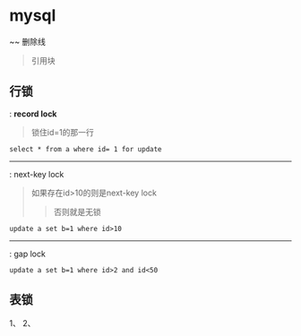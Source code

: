 # mysql

~~ 删除线
>引用块

## 行锁
  : **record lock**
  >锁住id=1的那一行
  ```
  select * from a where id= 1 for update
  ```
***
  : next-key lock
  >如果存在id>10的则是next-key lock
>>否则就是无锁
```
update a set b=1 where id>10
```
  ***
  : gap lock
```
update a set b=1 where id>2 and id<50
```

## 表锁
1、 
2、  


